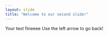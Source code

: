 ```yaml
---
layout: slide
title: "Welcome to our second slide!"
---
```

Your text fineeee
Use the left arrow to go back!
